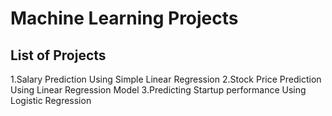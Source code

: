 # Machine Learning Projects
## List of Projects
1.Salary Prediction Using Simple Linear Regression
2.Stock Price Prediction Using Linear Regression Model
3.Predicting Startup performance Using Logistic Regression

